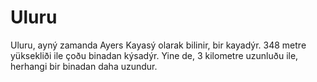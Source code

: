 # Uluru

Uluru, ayný zamanda Ayers Kayasý olarak bilinir, bir kayadýr. 348 metre
yüksekliði ile çoðu binadan kýsadýr. Yine de, 3 kilometre uzunluðu ile, herhangi
bir binadan daha uzundur.

